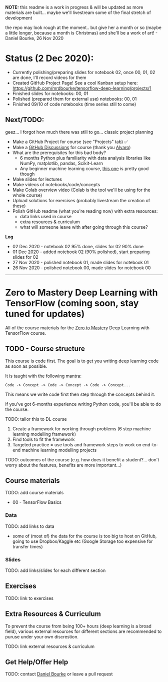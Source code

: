 **NOTE:** this readme is a work in progress & will be updated as more materials are built... maybe we'll livestream some of the final stretch of development

the repo may look rough at the moment.. but give her a month or so (maybe a little longer, because a month is Christmas) and she'll be a work of art! - Daniel Bourke, 26 Nov 2020

# Status (2 Dec 2020):

* Currently polishing/preparing slides for notebook 02, once 00, 01, 02 are done, I'll record videos for them
* Created GitHub Project Page! See a cool Kanban setup here: https://github.com/mrdbourke/tensorflow-deep-learning/projects/1
* Finished slides for notebooks: 00, 01
* Polished (prepared them for external use) notebooks: 00, 01
* Finished 09/10 of code notebooks (time series still to come)

## Next/TODO:
geez... I forgot how much there was still to go... classic project planning

* Make a GitHub Project for course (see "Projects" tab) ✅
* Make a [GitHub Discussions](https://github.com/vercel/vercel/discussions/3874) for course (thank you [Alvaro](https://github.com/alvarobartt))
* What are the prerequisites for this bad body? 
  * 6 months Python plus familiarity with data analysis libraries like NumPy, matplotlib, pandas, Scikit-Learn
  * Any beginner machine learning course, [this one](https://dbourke.link/ZTMMLcourse) is pretty good though
* Make slides for lectures
* Make videos of notebooks/code/concepts
* Make Colab overview video (Colab is the tool we'll be using for the whole course)
* Upload solutions for exercises (probably livestream the creation of these)
* Polish GitHub readme (what you're reading now) with extra resources:
  * data links used in course
  * extra resources & curriculum
  * what will someone leave with after going through this course?
  
**Log**
* 02 Dec 2020 - notebook 02 95% done, slides for 02 90% done
* 01 Dec 2020 - added notebook 02 (90% polished), start preparing slides for 02
* 27 Nov 2020 - polished notebook 01, made slides for notebook 01
* 26 Nov 2020 - polished notebook 00, made slides for notebook 00
  
---
# Zero to Mastery Deep Learning with TensorFlow (coming soon, stay tuned for updates) 
All of the course materials for the [Zero to Mastery](https://zerotomastery.io/) Deep Learning with TensorFlow course.

## TODO - Course structure

This course is code first. The goal is to get you writing deep learning code as soon as possible.

It is taught with the following mantra:

```
Code -> Concept -> Code -> Concept -> Code -> Concept...
```

This means we write code first then step through the concepts behind it.

If you've got 6-months experience writing Python code, you'll be able to do the course.

TODO: tailor this to DL course
1. Create a framework for working through problems (6 step machine learning modelling framework)
2. Find tools to fit the framework
3. Targeted practice = use tools and framework steps to work on end-to-end machine learning modelling projects

TODO: outcomes of the course (e.g. how does it benefit a student?... don't worry about the features, benefits are more important...)

## Course materials

TODO: add course materials

* 00 - TensorFlow Basics

### Data

TODO: add links to data
* some of (most of) the data for the course is too big to host on GitHub, going to use Dropbox/Kaggle etc (Google Storage too expensive for transfer times)

### Slides

TODO: add links/slides for each different section

## Exercises

TODO: link to exercises

## Extra Resources & Curriculum

To prevent the course from being 100+ hours (deep learning is a broad field), various external resources for different sections are recommended to puruse under your own discrestion.

TODO: link external resources & curriculum

## Get Help/Offer Help

TODO: contact [Daniel Bourke](mailto:daniel@mrdbourke.com) or leave a pull request
